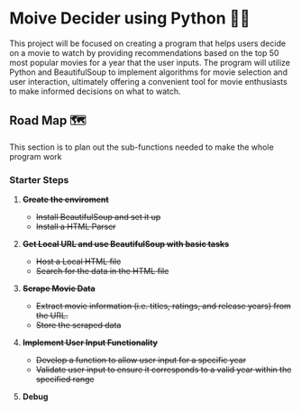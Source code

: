 # Moive Decider using Python 🎥🐍
This project will be focused on creating a program that helps users decide on a movie to watch by providing recommendations based on the top 50 most popular movies for a year that the user inputs. The program will utilize Python and BeautifulSoup to implement algorithms for movie selection and user interaction, ultimately offering a convenient tool for movie enthusiasts to make informed decisions on what to watch.

## Road Map 🗺️
This section is to plan out the sub-functions needed to make the whole program work

### Starter Steps 
1. ~~**Create the enviroment**~~
   - ~~Install BeautifulSoup and set it up~~
   - ~~Install a HTML Parser~~
2. ~~**Get Local URL and use BeautifulSoup with basic tasks**~~
   - ~~Host a Local HTML file~~
   - ~~Search for the data in the HTML file~~

3. ~~**Scrape Movie Data**~~
   - ~~Extract movie information (i.e. titles, ratings, and release years) from the URL.~~
   - ~~Store the scraped data~~

4. ~~**Implement User Input Functionality**~~
   - ~~Develop a function to allow user input for a specific year~~
   - ~~Validate user input to ensure it corresponds to a valid year within the specified range~~

5. **Debug**

